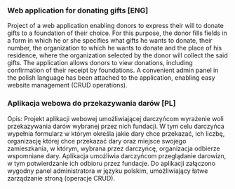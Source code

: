 <h3>Web application for donating gifts [ENG]</h2>
Project of a web application enabling donors to express their will to donate gifts to a foundation of their choice. 
For this purpose, the donor fills fields in a form in which he or she specifies what gifts he wants to donate, 
their number, the organization to which he wants to donate
and the place of his residence, where the organization selected by the donor 
will collect the said gifts. The application allows donors to view donations, 
including confirmation of their receipt by foundations. A convenient admin panel in the polish language has 
been attached to the application, enabling easy website management (CRUD operations).

<h3>Aplikacja webowa do przekazywania darów [PL]</h3>
Opis: Projekt aplikacji webowej umożliwiającej darczyńcom wyrażenie woli przekazywania darów  wybranej przez nich fundacji. 
W tym celu darczyńca wypełnia formularz w którym określa jakie dary chce przekazać, ich liczbę, 
organizację której chce przekazać dary oraz miejsce swojego zamieszkania, w którym, wybrana przez darczyńcę, 
organizacja odbierze wspomniane dary. Aplikacja umożliwia darczyńcom przeglądanie darowizn,
w tym potwierdzanie ich odbioru przez fundacje. Do aplikacji załączono wygodny panel administratora w języku polskim, 
umożliwiający łatwe zarządzanie stroną (operacje CRUD).

